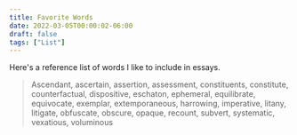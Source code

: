 ```yaml
---
title: Favorite Words
date: 2022-03-05T00:00:02-06:00
draft: false
tags: ["List"]
---
```


Here's a reference list of words I like to include in essays.

> Ascendant, ascertain, assertion, assessment, constituents, constitute, counterfactual, dispositive, eschaton, ephemeral, equilibrate, equivocate, exemplar, extemporaneous, harrowing, imperative, litany, litigate, obfuscate, obscure, opaque, recount, subvert, systematic, vexatious, voluminous
